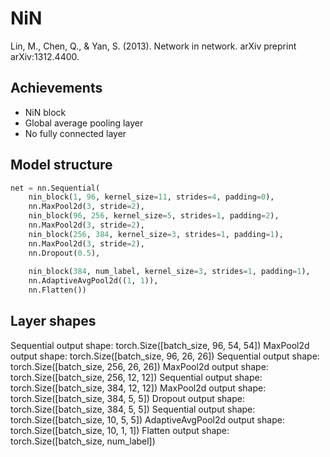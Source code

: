 # NiN
Lin, M., Chen, Q., & Yan, S. (2013). Network in network. arXiv preprint arXiv:1312.4400.

## Achievements
- NiN block
- Global average pooling layer
- No fully connected layer

## Model structure
```python
net = nn.Sequential(
    nin_block(1, 96, kernel_size=11, strides=4, padding=0),
    nn.MaxPool2d(3, stride=2),
    nin_block(96, 256, kernel_size=5, strides=1, padding=2),
    nn.MaxPool2d(3, stride=2),
    nin_block(256, 384, kernel_size=3, strides=1, padding=1),
    nn.MaxPool2d(3, stride=2),
    nn.Dropout(0.5),
  
    nin_block(384, num_label, kernel_size=3, strides=1, padding=1),
    nn.AdaptiveAvgPool2d((1, 1)),
    nn.Flatten())
```
## Layer shapes
Sequential output shape:     torch.Size([batch_size, 96, 54, 54])
MaxPool2d output shape:      torch.Size([batch_size, 96, 26, 26])
Sequential output shape:     torch.Size([batch_size, 256, 26, 26])
MaxPool2d output shape:      torch.Size([batch_size, 256, 12, 12])
Sequential output shape:     torch.Size([batch_size, 384, 12, 12])
MaxPool2d output shape:      torch.Size([batch_size, 384, 5, 5])
Dropout output shape:        torch.Size([batch_size, 384, 5, 5])
Sequential output shape:     torch.Size([batch_size, 10, 5, 5])
AdaptiveAvgPool2d output shape:      torch.Size([batch_size, 10, 1, 1])
Flatten output shape:        torch.Size([batch_size, num_label])

